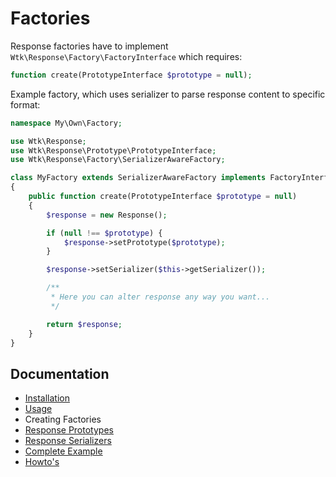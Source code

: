 Factories
========

Response factories have to implement `Wtk\Response\Factory\FactoryInterface` which requires:

```php
function create(PrototypeInterface $prototype = null);
```

Example factory, which uses serializer to parse response content to specific format:

```php
namespace My\Own\Factory;

use Wtk\Response;
use Wtk\Response\Prototype\PrototypeInterface;
use Wtk\Response\Factory\SerializerAwareFactory;

class MyFactory extends SerializerAwareFactory implements FactoryInterface
{
	public function create(PrototypeInterface $prototype = null)
    {
    	$response = new Response();

        if (null !== $prototype) {
            $response->setPrototype($prototype);
        }

        $response->setSerializer($this->getSerializer());

        /**
         * Here you can alter response any way you want...
         */

        return $response;
    }
}
```


## Documentation

* [Installation](installation.md)
* [Usage](usage.md)
* Creating Factories
* [Response Prototypes](response_prototypes.md)
* [Response Serializers](creating_serializers.md)
* [Complete Example](complete_example.md)
* [Howto's](howto.md)

